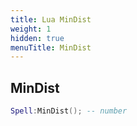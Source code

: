 ```yaml
---
title: Lua MinDist
weight: 1
hidden: true
menuTitle: MinDist
---
```

## MinDist
```lua
Spell:MinDist(); -- number
```